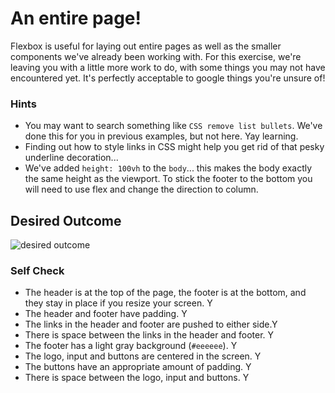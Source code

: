 # An entire page!

Flexbox is useful for laying out entire pages as well as the smaller components we've already been working with. For this exercise, we're leaving you with a little more work to do, with some things you may not have encountered yet. It's perfectly acceptable to google things you're unsure of!

### Hints
- You may want to search something like `CSS remove list bullets`.  We've done this for you in previous examples, but not here. Yay learning.
- Finding out how to style links in CSS might help you get rid of that pesky underline decoration...
- We've added `height: 100vh` to the `body`... this makes the body exactly the same height as the viewport. To stick the footer to the bottom you will need to use flex and change the direction to column.

## Desired Outcome
![desired outcome](./desired-outcome.png)

### Self Check

- The header is at the top of the page, the footer is at the bottom, and they stay in place if you resize your screen. Y
- The header and footer have padding. Y
- The links in the header and footer are pushed to either side.Y
- There is space between the links in the header and footer. Y
- The footer has a light gray background (`#eeeeee`). Y
- The logo, input and buttons are centered in the screen. Y
- The buttons have an appropriate amount of padding. Y
- There is space between the logo, input and buttons. Y
